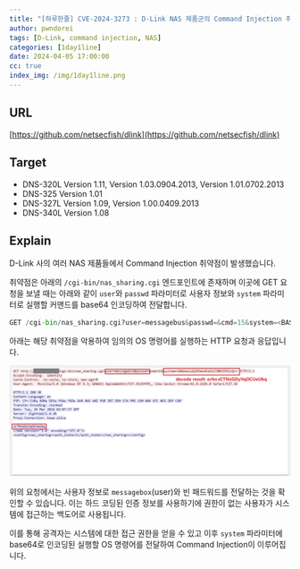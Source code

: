 ```yaml
---
title: "[하루한줄] CVE-2024-3273 : D-Link NAS 제품군의 Command Injection 취약점"
author: pwndorei
tags: [D-Link, command injection, NAS]
categories: [1day1line]
date: 2024-04-05 17:00:00
cc: true
index_img: /img/1day1line.png
---
```

## URL

[https://github.com/netsecfish/dlink](https://github.com/netsecfish/dlink)

## Target

- DNS-320L Version 1.11, Version 1.03.0904.2013, Version 1.01.0702.2013
- DNS-325 Version 1.01
- DNS-327L Version 1.09, Version 1.00.0409.2013
- DNS-340L Version 1.08

## Explain

D-Link 사의 여러 NAS 제품들에서 Command Injection 취약점이 발생했습니다.

취약점은 아래의 `/cgi-bin/nas_sharing.cgi` 엔드포인트에 존재하며 이곳에 GET 요청을 보낼 때는 아래와 같이 `user`와 `passwd` 파라미터로 사용자 정보와 `system` 파라미터로 실행할 커맨드를 base64 인코딩하여 전달합니다.

```python
GET /cgi-bin/nas_sharing.cgi?user=messagebus&passwd=&cmd=15&system=<BASE64_ENCODED_COMMAND_TO_BE_EXECUTED>
```

아래는 해당 취약점을 악용하여 임의의 OS 명령어를 실행하는 HTTP 요청과 응답입니다.

![Untitled](2024-04-05/Untitled.png)

위의 요청에서는 사용자 정보로 `messagebox`(user)와 빈 패드워드를 전달하는 것을 확인할 수 있습니다. 이는 하드 코딩된 인증 정보를 사용하기에 권한이 없는 사용자가 시스템에 접근하는 백도어로 사용됩니다.

이를 통해 공격자는 시스템에 대한 접근 권한을 얻을 수 있고 이후 `system` 파라미터에 base64로 인코딩된 실행할 OS 명령어를 전달하여 Command Injection이 이루어집니다.